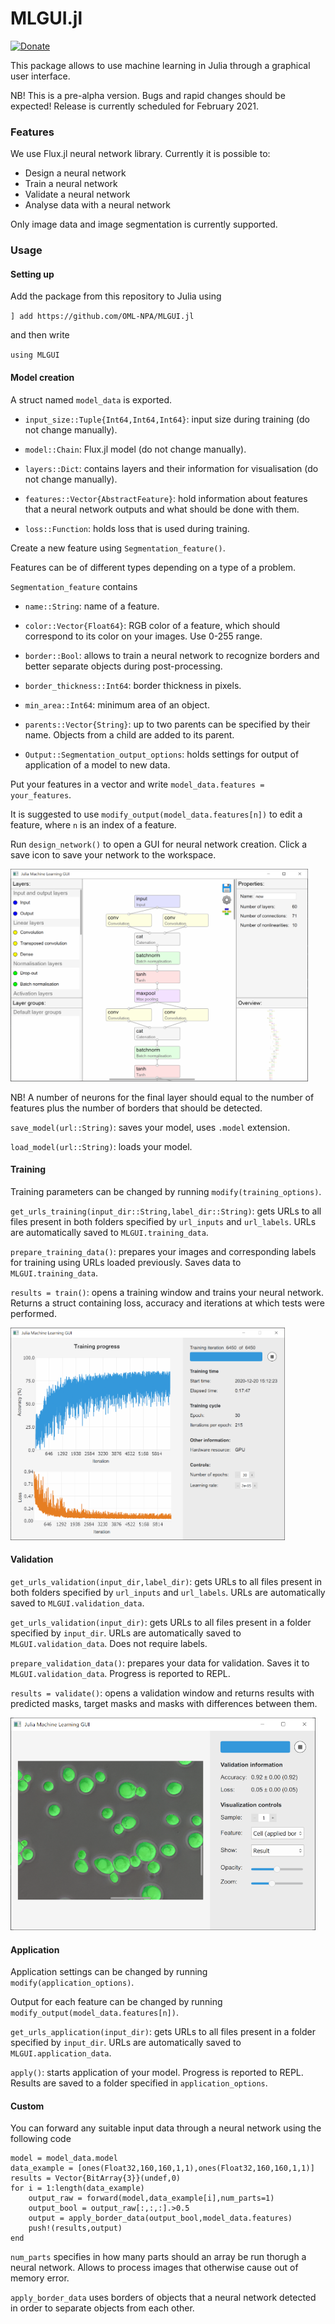 # MLGUI.jl
[![Donate](https://img.shields.io/badge/Donate-PayPal-blue.svg)](https://www.paypal.com/donate/?hosted_button_id=EJ2J3BVKYPJPY)

This package allows to use machine learning in Julia through a graphical user interface.

NB! This is a pre-alpha version. Bugs and rapid changes should be expected! Release is currently scheduled for February 2021. 

### Features
We use Flux.jl neural network library. Currently it is possible to:
  - Design a neural network
  - Train a neural network
  - Validate a neural network
  - Analyse data with a neural network
  
Only image data and image segmentation is currently supported.

### Usage 

#### Setting up
Add the package from this repository to Julia using 

`] add https://github.com/OML-NPA/MLGUI.jl`

and then write

`using MLGUI`

#### Model creation
A struct named `model_data` is exported.

- `input_size::Tuple{Int64,Int64,Int64}`: input size during training (do not change manually).

- `model::Chain`: Flux.jl model (do not change manually).

- `layers::Dict`: contains layers and their information for visualisation (do not change manually).

- `features::Vector{AbstractFeature}`: hold information about features that a neural network outputs and what should be done with them.

- `loss::Function`: holds loss that is used during training.

Create a new feature using `Segmentation_feature()`.

Features can be of different types depending on a type of a problem.

`Segmentation_feature` contains

- `name::String`: name of a feature.

- `color::Vector{Float64}`: RGB color of a feature, which should correspond to its color on your images. Use 0-255 range.

- `border::Bool`: allows to train a neural network to recognize borders and better separate objects during post-processing.

- `border_thickness::Int64`: border thickness in pixels.

- `min_area::Int64`: minimum area of an object.

- `parents::Vector{String}`: up to two parents can be specified by their name. Objects from a child are added to its parent.

- `Output::Segmentation_output_options`: holds settings for output of application of a model to new data.

Put your features in a vector and write `model_data.features = your_features`.

It is suggested to use `modify_output(model_data.features[n])` to edit a feature, where `n` is an index of a feature.

Run `design_network()` to open a GUI for neural network creation. Click a save icon to save your network to the workspace.

<img  src="docs/screenshots/design.png" height = 340em>

NB! A number of neurons for the final layer should equal to the number of features plus the number of borders that should be detected.

`save_model(url::String)`: saves your model, uses `.model` extension.

`load_model(url::String)`: loads your model.

#### Training

Training parameters can be changed by running `modify(training_options)`.

`get_urls_training(input_dir::String,label_dir::String)`: gets URLs to all files present in both folders specified 
by `url_inputs` and `url_labels`. URLs are automatically saved to `MLGUI.training_data`.

`prepare_training_data()`: prepares your images and corresponding labels for training using URLs loaded previously. Saves data to `MLGUI.training_data`.

`results = train()`: opens a training window and trains your neural network. Returns a struct containing loss, accuracy and iterations at which tests were performed.

<img  src="docs/screenshots/training.png" height = 340em>

#### Validation

`get_urls_validation(input_dir,label_dir)`: gets URLs to all files present in both folders specified 
by `url_inputs` and `url_labels`. URLs are automatically saved to `MLGUI.validation_data`.

`get_urls_validation(input_dir)`: gets URLs to all files present in a folder specified by `input_dir`. 
URLs are automatically saved to `MLGUI.validation_data`. Does not require labels.

`prepare_validation_data()`: prepares your data for validation. Saves it to `MLGUI.validation_data`. Progress is reported to REPL.

`results = validate()`: opens a validation window and returns results with predicted masks, target masks and masks with differences between them.

<img  src="docs/screenshots/validation.png" height = 340em>

#### Application

Application settings can be changed by running `modify(application_options)`.

Output for each feature can be changed by running `modify_output(model_data.features[n])`.

`get_urls_application(input_dir)`: gets URLs to all files present in a folder specified by `input_dir`. 
URLs are automatically saved to `MLGUI.application_data`.

`apply()`: starts application of your model. Progress is reported to REPL. Results are saved to a folder specified in `application_options`.


#### Custom

You can forward any suitable input data through a neural network using the following code

```
model = model_data.model
data_example = [ones(Float32,160,160,1,1),ones(Float32,160,160,1,1)]
results = Vector{BitArray{3}}(undef,0)
for i = 1:length(data_example)
    output_raw = forward(model,data_example[i],num_parts=1)
    output_bool = output_raw[:,:,:].>0.5
    output = apply_border_data(output_bool,model_data.features) 
    push!(results,output)
end
```
`num_parts` specifies in how many parts should an array be run thorugh a neural network. 
Allows to process images that otherwise cause out of memory error.

```apply_border_data``` uses borders of objects that a neural network detected in order to separate objects from each other.
